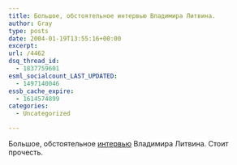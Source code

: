 ```yaml
---
title: Большое, обстоятельное интервью Владимира Литвина.
author: Gray
type: posts
date: 2004-01-19T13:55:16+00:00
excerpt:
url: /4462
dsq_thread_id:
  - 1837759601
esml_socialcount_LAST_UPDATED:
  - 1497140046
essb_cache_expire:
  - 1614574899
categories:
  - Uncategorized

---
```








Большое, обстоятельное <a href="http://www.zerkalo-nedeli.com/ie/show/477/45292/" target="_blank">интервью</a> Владимира Литвина. Стоит прочесть.